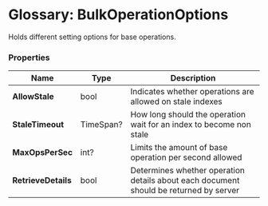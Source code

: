 # Glossary: BulkOperationOptions

Holds different setting options for base operations.

### Properties

| Name | Type | Description |
| ------------- | ------------- | ----- |
| **AllowStale** | bool | Indicates whether operations are allowed on stale indexes |
| **StaleTimeout** | TimeSpan? | How long should the operation wait for an index to become non stale |
| **MaxOpsPerSec** | int? | Limits the amount of base operation per second allowed |
| **RetrieveDetails** | bool | Determines whether operation details about each document should be returned by server |
